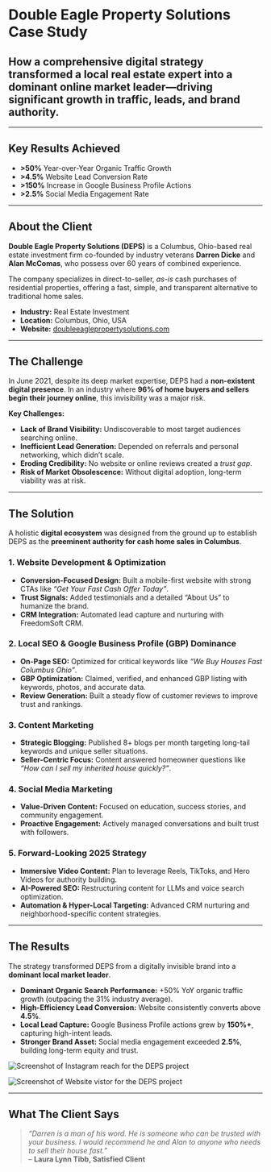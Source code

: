 # Double Eagle Property Solutions Case Study  

## How a comprehensive digital strategy transformed a local real estate expert into a dominant online market leader—driving significant growth in traffic, leads, and brand authority.  

---

## Key Results Achieved  
- **>50%** Year-over-Year Organic Traffic Growth  
- **>4.5%** Website Lead Conversion Rate  
- **>150%** Increase in Google Business Profile Actions  
- **>2.5%** Social Media Engagement Rate

 

---

## About the Client  
**Double Eagle Property Solutions (DEPS)** is a Columbus, Ohio-based real estate investment firm co-founded by industry veterans **Darren Dicke** and **Alan McComas**, who possess over 60 years of combined experience.  

The company specializes in direct-to-seller, *as-is* cash purchases of residential properties, offering a fast, simple, and transparent alternative to traditional home sales.  

- **Industry:** Real Estate Investment  
- **Location:** Columbus, Ohio, USA  
- **Website:** [doubleeaglepropertysolutions.com](https://doubleeaglepropertysolutions.com)  

---

## The Challenge  
In June 2021, despite its deep market expertise, DEPS had a **non-existent digital presence**. In an industry where **96% of home buyers and sellers begin their journey online**, this invisibility was a major risk.  

**Key Challenges:**  
- **Lack of Brand Visibility:** Undiscoverable to most target audiences searching online.  
- **Inefficient Lead Generation:** Depended on referrals and personal networking, which didn’t scale.  
- **Eroding Credibility:** No website or online reviews created a *trust gap*.  
- **Risk of Market Obsolescence:** Without digital adoption, long-term viability was at risk.  

---

## The Solution  
A holistic **digital ecosystem** was designed from the ground up to establish DEPS as the **preeminent authority for cash home sales in Columbus**.  

### 1. Website Development & Optimization  
- **Conversion-Focused Design:** Built a mobile-first website with strong CTAs like *“Get Your Fast Cash Offer Today”*.  
- **Trust Signals:** Added testimonials and a detailed “About Us” to humanize the brand.  
- **CRM Integration:** Automated lead capture and nurturing with FreedomSoft CRM.  

### 2. Local SEO & Google Business Profile (GBP) Dominance  
- **On-Page SEO:** Optimized for critical keywords like *“We Buy Houses Fast Columbus Ohio”*.  
- **GBP Optimization:** Claimed, verified, and enhanced GBP listing with keywords, photos, and accurate data.  
- **Review Generation:** Built a steady flow of customer reviews to improve trust and rankings.  

### 3. Content Marketing  
- **Strategic Blogging:** Published 8+ blogs per month targeting long-tail keywords and unique seller situations.  
- **Seller-Centric Focus:** Content answered homeowner questions like *“How can I sell my inherited house quickly?”*.  

### 4. Social Media Marketing  
- **Value-Driven Content:** Focused on education, success stories, and community engagement.  
- **Proactive Engagement:** Actively managed conversations and built trust with followers.  

### 5. Forward-Looking 2025 Strategy  
- **Immersive Video Content:** Plan to leverage Reels, TikToks, and Hero Videos for authority building.  
- **AI-Powered SEO:** Restructuring content for LLMs and voice search optimization.  
- **Automation & Hyper-Local Targeting:** Advanced CRM nurturing and neighborhood-specific content strategies.  

---

## The Results  
The strategy transformed DEPS from a digitally invisible brand into a **dominant local market leader**.  

- **Dominant Organic Search Performance:** +50% YoY organic traffic growth (outpacing the 31% industry average).  
- **High-Efficiency Lead Conversion:** Website consistently converts above **4.5%**.  
- **Local Lead Capture:** Google Business Profile actions grew by **150%+**, capturing high-intent leads.  
- **Stronger Brand Asset:** Social media engagement exceeded **2.5%**, building long-term equity and trust.

![Screenshot of Instagram reach for the DEPS project](../../assets/images/DEPS%20Instagram%20reach.png)


![Screenshot of Website vistor for the DEPS project](../../assets/images/DEPS-Website-visitor.png) 


---

## What The Client Says  
> *“Darren is a man of his word. He is someone who can be trusted with your business. I would recommend he and Alan to anyone who needs to sell their house fast.”*  
> – **Laura Lynn Tibb, Satisfied Client**  



